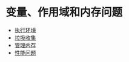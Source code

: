 # 变量、作用域和内存问题

- [执行环境](./ExecutionContext.md)
- [垃圾收集](./GarbageCollection.md)
- [管理内存](./MemoryManagement.md)
- [性能问题](./PerformanceProblem.md)
